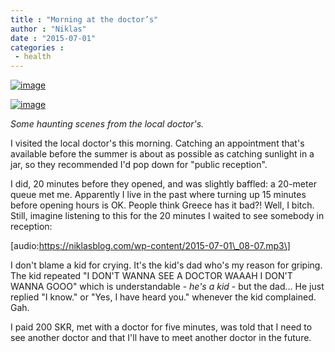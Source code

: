 ```yaml
---
title : "Morning at the doctor’s"
author : "Niklas"
date : "2015-07-01"
categories : 
 - health
---
```


[![image](https://niklasblog.com/wp-content/wpid-wp-1435732916363.jpg "wp-1435732916363")](https://niklasblog.com/wp-content/wpid-wp-14357329163631.jpg)

[![image](https://niklasblog.com/wp-content/wpid-wp-1435732927523.jpg "wp-1435732927523")](https://niklasblog.com/wp-content/wpid-wp-14357329275231.jpg)

_Some haunting scenes from the local doctor's._

I visited the local doctor's this morning. Catching an appointment that's available before the summer is about as possible as catching sunlight in a jar, so they recommended I'd pop down for "public reception".

I did, 20 minutes before they opened, and was slightly baffled: a 20-meter queue met me. Apparently I live in the past where turning up 15 minutes before opening hours is OK. People think Greece has it bad?! Well, I bitch. Still, imagine listening to this for the 20 minutes I waited to see somebody in reception:

\[audio:https://niklasblog.com/wp-content/2015-07-01\_08-07.mp3\]

I don't blame a kid for crying. It's the kid's dad who's my reason for griping. The kid repeated "I DON'T WANNA SEE A DOCTOR WAAAH I DON'T WANNA GOOO" which is understandable - _he's a kid_ - but the dad... He just replied "I know." or "Yes, I have heard you." whenever the kid complained. Gah.

I paid 200 SKR, met with a doctor for five minutes, was told that I need to see another doctor and that I'll have to meet another doctor in the future.
